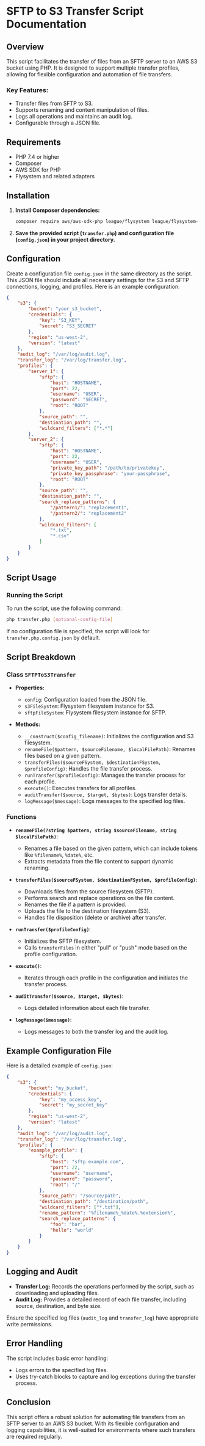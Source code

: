 # SFTP to S3 Transfer Script Documentation

## Overview

This script facilitates the transfer of files from an SFTP server to an AWS S3 bucket using PHP. It is designed to support multiple transfer profiles, allowing for flexible configuration and automation of file transfers.

### Key Features:
- Transfer files from SFTP to S3.
- Supports renaming and content manipulation of files.
- Logs all operations and maintains an audit log.
- Configurable through a JSON file.

## Requirements

- PHP 7.4 or higher
- Composer
- AWS SDK for PHP
- Flysystem and related adapters

## Installation

1. **Install Composer dependencies:**
   ```bash
   composer require aws/aws-sdk-php league/flysystem league/flysystem-sftp-v3 league/flysystem-aws-s3-v3
   ```

2. **Save the provided script (`transfer.php`) and configuration file (`config.json`) in your project directory.**

## Configuration

Create a configuration file `config.json` in the same directory as the script. This JSON file should include all necessary settings for the S3 and SFTP connections, logging, and profiles. Here is an example configuration:

```json
{
    "s3": {
        "bucket": "your_s3_bucket",
        "credentials": {
            "key": "S3_KEY",
            "secret": "S3_SECRET"
        },
        "region": "us-west-2",
        "version": "latest"
    },
    "audit_log": "/var/log/audit.log",
    "transfer_log": "/var/log/transfer.log",
    "profiles": {
        "server_1": {
            "sftp": {
                "host": "HOSTNAME",
                "port": 22,
                "username": "USER",
                "password": "SECRET",
                "root": "ROOT"
            },
            "source_path": "",
            "destination_path": "",
            "wildcard_filters": ["*.*"]
        },
        "server_2": {
            "sftp": {
                "host": "HOSTNAME",
                "port": 22,
                "username": "USER",
                "private_key_path": "/path/to/privatekey",
                "private_key_passphrase": "your-passphrase",
                "root": "ROOT"
            },
            "source_path": "",
            "destination_path": "",
            "search_replace_patterns": {
                "/pattern1/": "replacement1",
                "/pattern2/": "replacement2"
            },
            "wildcard_filters": [
                "*.txt",
                "*.csv"
            ]
        }
    }
}
```

## Script Usage

### Running the Script

To run the script, use the following command:

```bash
php transfer.php [optional-config-file]
```

If no configuration file is specified, the script will look for `transfer.php.config.json` by default.

## Script Breakdown

### Class `SFTPToS3Transfer`

- **Properties:**
  - `config`: Configuration loaded from the JSON file.
  - `s3FileSystem`: Flysystem filesystem instance for S3.
  - `sftpFileSystem`: Flysystem filesystem instance for SFTP.

- **Methods:**
  - `__construct($config_filename)`: Initializes the configuration and S3 filesystem.
  - `renameFile($pattern, $sourceFilename, $localFilePath)`: Renames files based on a given pattern.
  - `transferFiles($sourceFSystem, $destinationFSystem, $profileConfig)`: Handles the file transfer process.
  - `runTransfer($profileConfig)`: Manages the transfer process for each profile.
  - `execute()`: Executes transfers for all profiles.
  - `auditTransfer($source, $target, $bytes)`: Logs transfer details.
  - `logMessage($message)`: Logs messages to the specified log files.

### Functions

- **`renameFile(?string $pattern, string $sourceFilename, string $localFilePath)`**:
  - Renames a file based on the given pattern, which can include tokens like `%filename%`, `%date%`, etc.
  - Extracts metadata from the file content to support dynamic renaming.

- **`transferFiles($sourceFSystem, $destinationFSystem, $profileConfig)`**:
  - Downloads files from the source filesystem (SFTP).
  - Performs search and replace operations on the file content.
  - Renames the file if a pattern is provided.
  - Uploads the file to the destination filesystem (S3).
  - Handles file disposition (delete or archive) after transfer.

- **`runTransfer($profileConfig)`**:
  - Initializes the SFTP filesystem.
  - Calls `transferFiles` in either "pull" or "push" mode based on the profile configuration.

- **`execute()`**:
  - Iterates through each profile in the configuration and initiates the transfer process.

- **`auditTransfer($source, $target, $bytes)`**:
  - Logs detailed information about each file transfer.

- **`logMessage($message)`**:
  - Logs messages to both the transfer log and the audit log.

## Example Configuration File

Here is a detailed example of `config.json`:

```json
{
    "s3": {
        "bucket": "my_bucket",
        "credentials": {
            "key": "my_access_key",
            "secret": "my_secret_key"
        },
        "region": "us-west-2",
        "version": "latest"
    },
    "audit_log": "/var/log/audit.log",
    "transfer_log": "/var/log/transfer.log",
    "profiles": {
        "example_profile": {
            "sftp": {
                "host": "sftp.example.com",
                "port": 22,
                "username": "username",
                "password": "password",
                "root": "/"
            },
            "source_path": "/source/path",
            "destination_path": "/destination/path",
            "wildcard_filters": ["*.txt"],
            "rename_pattern": "%filename%_%date%.%extension%",
            "search_replace_patterns": {
                "foo": "bar",
                "hello": "world"
            }
        }
    }
}
```

## Logging and Audit

- **Transfer Log:** Records the operations performed by the script, such as downloading and uploading files.
- **Audit Log:** Provides a detailed record of each file transfer, including source, destination, and byte size.

Ensure the specified log files (`audit_log` and `transfer_log`) have appropriate write permissions.

## Error Handling

The script includes basic error handling:
- Logs errors to the specified log files.
- Uses try-catch blocks to capture and log exceptions during the transfer process.

## Conclusion

This script offers a robust solution for automating file transfers from an SFTP server to an AWS S3 bucket. With its flexible configuration and logging capabilities, it is well-suited for environments where such transfers are required regularly.